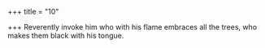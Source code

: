 +++
title = "10"

+++
Reverently invoke him who with his flame embraces all the trees, who makes them black with his tongue.